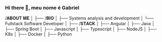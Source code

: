 ### Hi there 👋, meu nome é Gabriel

/𝐀𝐁𝐎𝐔𝐓 𝐌𝐄
│
├── /𝐁𝐈𝐎
│    ├── Systems analysis and development
│    └── Fullstack Software Developer
│
├── /𝐒𝐓𝐀𝐂𝐊
│    ├── Angular
│    ├── Java
│    ├── Spring Boot
│    ├── Javascript
│    ├── Typescript
│    ├── NodeJS
│    ├── K8s
│    ├── Docker
│    ├── Python
